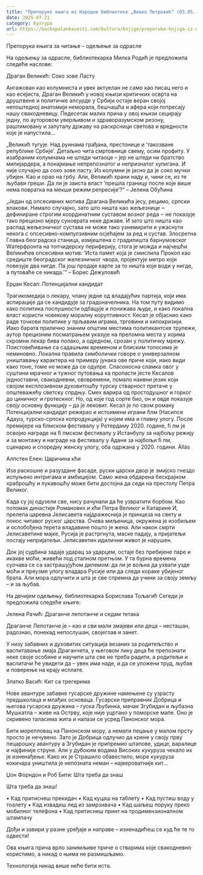```yaml
---
title: "Препоруке књига из Народне библиотеке „Вељко Петровић“ (03.05.)"
date: 2025-07-21
category: Култура
url: https://backapalankavesti.com/kultura/knjige/preporuke-knjiga-iz-narodne-biblioteke-veljko-petrovic-03-05/
---
```


Препорука књига за читање – одељење за одрасле

На одељењу за одрасле, библиотекарка Милка Родић је предложила следеће наслове:

Драган Великић: Соко зове Ласту

Ангажован као колумниста и увек актуелан не само као писац него и као есејиста, Драган Великић у новој књизи критичких осврта на друштвене и политичке апсурде у Србији остаје веран својој непоштедној анатомији неморала, бешчашћа и афера који потресају нашу свакодневицу. Педесетак малих прича у овој књизи сецирају једну, по ауторовом уверљивом и здраворазумском резону, раштимовану и залуталу државу на раскрсници светова и вредности које је напустила…

„Великић тугује. Над руинама грађана, престонице и ’такозване републике Србије’. Детаљно чита смртовнице свему, осим профиту. У изабраним колумнама не штеди читаоце – јер не штеди ни братство милијардера, а понајмање непрепознатог и непризнатог хулигана. И није случајно да соко зове ласту. Из колумни је јасно да је соко мучки убијен. Као и орао на грбу. Али, Великић храни наду и, чини се, из те љубави греши. Да ли је заиста власт ’прешла границу после које више нема повратка на мекши режим репресије’?“
– Јелена Обућина

„Један од опсесивних мотива Драгана Великића јесу, рецимо, српски влакови. Нимало случајно, зато што ништа као жељезнице ‒ дефиниране строгим координатним суставом возног реда ‒ не показује тако прецизно мјеру суноврата неке државе. И зато што ништа као распад жељезничког сустава не може тако узнемирити и ужаснути некога с опсесивно-компулзивним осјећајем за ред и сустав. Злосретна Главна београдска станица, измјештена с градилишта барнумовског Wатерфронта на топчидерску периферију, стога је можда и најчешћи Великићев опсесивни мотив: ’Иста памет која је смислила Прокоп као средиште београдског железничког чвора, пројектује метро који повезује два нигде. Па још продаје карте за то ништа које води у нигде, а путоваће се никада.’“
– Борис Дежуловић

Ерџан Кесал: Потенцијални кандидат

Трагикомедија о лекару, члану једне од владајућих партија, који има аспирације да се кандидује за градоначелника. На том путу видимо како политика послушности одбацује и понижава људе, и како локална власт користи човекову моралну коруптивност. Кесал је објаснио како раде точкови политике у прљавим играма, трговини и хипокризији. Иако барата прилично знаним општим местима политикантске трулежи, аутор прецизним посматрањем указује на преломна места у којима скромни лекар бива полако, а одједном, срозан у политичку мрежу. Поистовећивање са садашњим временом и блиским топосима је неминовно. Локална правила симболички говоре о универзалном уништавању карактера на примеру јунака ове приче који, иако види како тоне, томе не може да се одупре. Спасоносна сламка овог у суштини мрачног и тужног путовања ка пропасти јесте Кесалов једноставни, свакодневни, ововремени, помало наивни језик који својом експлозивном духовитошћу турску стварност претаче у општеважећу светску спрдњу. Смех варира од простодушног и горког до циничног и гротескног. Но, од које год сорте био, он и овде показује своју основну функцију – да је лековит. Кесал је по свом роману Потенцијални кандидат режирао и истоимени играни ﬁлм (Насипсе Адаyıз, турско-српска копродукција) у којем има и главну улогу. После премијере на ﬁлмском фестивалу у Ротердаму 2020. године, ﬁ лм је освојио награде на ﬁ лмском фестивалу у Истанбулу за најбољу режију и за монтажу и награде на фестивалу у Адани за најбољи ﬁ лм, сценарио и споредну женску улогу, оба одржана у 2020. години. Állás

Алпстен Елен: Царичина кћи

Иза раскошне и разуздане фасаде, руски царски двор је змијско гнездо испуњено интригама и амбицијом. Само жена обдарена бескрајном храброшћу и лукавошћу може бити достојна да седи на престолу Петра Великог.

Када су јој одузели све, нису рачунали да ће узвратити борбом. Као потомак династије Романових и кћи Петра Великог и Катарине И, прелепа царевна Јелисавета најдражеснија је принцеза на свету и понос читавог руског царства. Очева миљеница, окружена је изобиљем и ослобођена
терета владавине пошто је жена. Али након смрти Јелисаветине мајке, Русија је растргнута, маске падају, а пријатељи постају непријатељи. Јелисаветин идилични живот је нарушен.

Док јој судбина задаје ударац за ударцем, остаје без пребијене паре и икакве моћи, живећи под сталном претњом. У та бурна времена суочава се са застрашујућом дилемом: да ли је вољна да ухвати узде моћи и преузме улогу владара Русије или да следи кораке убијеног брата. Али мора одлучити и шта је све спремна да учини за своју земљу – и за љубав.

На дечијем одељењу, библиотекарка Борислава Тољагић Сегеди је предложила следеће књиге:

Јелена Рачић: Драганче лепотанче и седам тетака

Драганче Лепотанче је – као и сви мали змајеви или деца – несташан, радознао, понекад непослушан, својеглав и занет.

У низу забавних и духовитих ситуација везаних за родитељство и васпитавање змаја Драганчета, у његовом лику деца ће препознати неке своје особине и научити шта све не треба радити, а родитељи и васпитачи ће увидети да – увек има наде, и да се уложени труд, љубав и поверење на крају исплате.

Златко Васић: Кит са трегерима

Нове авантуре забавне гусарске дружине намењене су узрасту предшколаца и млађих основаца. Гусарски приправник Добрица и његова гусарска дружина – гуска Љубинка, мачак Згубидан и љубазна Мушкатла – живе на Острву, које није уцртано у поморске мапе. Оно је скривено таласима жита и налази се усред Панонског мора.

Бити морепловац на Панонском мору, а немати пецање у малом прсту просто је нечувено. Зато је Добрица одлучио да крене у своју прву пецарошку авантуру а Згубидан је припремио штапове, удице, варалице и најфиније струне. Али у дубоким водама Високих кукуруза чекало их је изненађење. Како их је Страшило обавестило, море кукуруза кокичара уништила је непозната неман – највероватније кит…

Џон Форндон и Роб Бити: Шта треба да знаш

Шта треба да знаш!

• Кад притиснеш прекидач
• Кад куцаш на таблету
• Кад пустиш воду у тоалету
• Кад извадиш лед из замрзивача
• Кад шаљеш поруку преко мобилног телефона
• Кад притиснеш принт на тродимензионалном штампачу

Дођи и завири у разне уређаје и направе – изненадићеш се куд ће те то одвести!

Ова књига прича врло занимљиве приче о стварима које свакодневно користимо, а никад о њима не размишљамо.

Технологија никад више неће бити иста.
